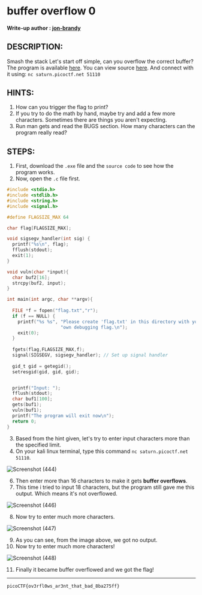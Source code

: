 # buffer overflow 0
#### Write-up author : [jon-brandy](https://github.com/jon-brandy)
## DESCRIPTION:
Smash the stack Let's start off simple, can you overflow the correct buffer? 
The program is available [here](https://github.com/jon-brandy/CTF-WRITE-UP/blob/3505b54dcda38d2f82a13a3f0c10dca01ed65735/Asset/buffer%20overflow%200/vuln). You can view source [here](https://github.com/jon-brandy/CTF-WRITE-UP/blob/3505b54dcda38d2f82a13a3f0c10dca01ed65735/Asset/buffer%20overflow%200/vuln.c). 
And connect with it using: 
`nc saturn.picoctf.net 51110`

## HINTS:
1. How can you trigger the flag to print?
2. If you try to do the math by hand, maybe try and add a few more characters. Sometimes there are things you aren't expecting.
3. Run man gets and read the BUGS section. How many characters can the program really read?

## STEPS:
1. First, download the `.exe` file and the `source code` to see how the program works.
2. Now, open the `.c` file first.

```c
#include <stdio.h>
#include <stdlib.h>
#include <string.h>
#include <signal.h>

#define FLAGSIZE_MAX 64

char flag[FLAGSIZE_MAX];

void sigsegv_handler(int sig) {
  printf("%s\n", flag);
  fflush(stdout);
  exit(1);
}

void vuln(char *input){
  char buf2[16];
  strcpy(buf2, input);
}

int main(int argc, char **argv){
  
  FILE *f = fopen("flag.txt","r");
  if (f == NULL) {
    printf("%s %s", "Please create 'flag.txt' in this directory with your",
                    "own debugging flag.\n");
    exit(0);
  }
  
  fgets(flag,FLAGSIZE_MAX,f);
  signal(SIGSEGV, sigsegv_handler); // Set up signal handler
  
  gid_t gid = getegid();
  setresgid(gid, gid, gid);


  printf("Input: ");
  fflush(stdout);
  char buf1[100];
  gets(buf1); 
  vuln(buf1);
  printf("The program will exit now\n");
  return 0;
}

```

3. Based from the hint given, let's try to enter input characters more than the specified limit.
4. On your kali linux terminal, type this command `nc saturn.picoctf.net 51110`.

![Screenshot (444)](https://user-images.githubusercontent.com/70703371/174065135-7b9cd229-ce42-4e23-bc96-9be9b9a2b307.png)

6. Then enter more than 16 characters to make it gets **buffer overflows**.
7. This time i tried to input 18 characters, but the program still gave me this output. Which means it's not overflowed.

![Screenshot (446)](https://user-images.githubusercontent.com/70703371/174065766-7610c458-689c-4ac9-a4cb-d92af3cd7137.png)

8. Now try to enter much more characters.

![Screenshot (447)](https://user-images.githubusercontent.com/70703371/174066142-c9c918ff-7c54-4bf3-8347-b62a4dc418d7.png)

9. As you can see, from the image above, we got no output.
10. Now try to enter much more characters!

![Screenshot (448)](https://user-images.githubusercontent.com/70703371/174066328-0dc638e9-08d6-42bd-8d8d-e18fd67e3134.png)

11. Finally it became buffer overflowed and we got the flag!


---

```
picoCTF{ov3rfl0ws_ar3nt_that_bad_8ba275ff}
```

